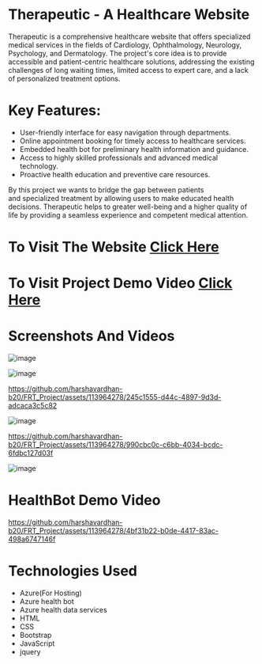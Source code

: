 # Therapeutic - A Healthcare Website

Therapeutic is a comprehensive healthcare website that offers specialized medical services in the fields of Cardiology, Ophthalmology, Neurology, Psychology, and Dermatology. The project's core idea is to provide accessible and patient-centric healthcare solutions, addressing the existing challenges of long waiting times, limited access to expert care, and a lack of personalized treatment options.

# Key Features:

* User-friendly interface for easy navigation through departments.
* Online appointment booking for timely access to healthcare services.
* Embedded health bot for preliminary health information and guidance.
* Access to highly skilled professionals and advanced medical technology.
* Proactive health education and preventive care resources.

 By this project we wants to bridge the gap between patients and specialized treatment by allowing users to make educated health decisions. Therapeutic helps to greater well-being and a higher quality of life by providing a seamless experience and competent medical attention.

# To Visit The Website  [Click Here](https://salmon-tree-0a6837c00.3.azurestaticapps.net)

# To Visit Project Demo Video [Click Here](https://youtu.be/eu1fgNNxg9o)

# Screenshots And Videos

![image](https://github.com/harshavardhan-b20/FRT_Project/assets/113964278/1d214462-1acf-45b1-af67-8fd30cbf2880)

![image](https://github.com/harshavardhan-b20/FRT_Project/assets/113964278/7d3f56ae-7f91-4314-a4aa-e712bc760679)

https://github.com/harshavardhan-b20/FRT_Project/assets/113964278/245c1555-d44c-4897-9d3d-adcaca3c5c82

![image](https://github.com/harshavardhan-b20/FRT_Project/assets/113964278/aa2013b8-c82c-41fc-96bf-bbe16dbb1e8b)

https://github.com/harshavardhan-b20/FRT_Project/assets/113964278/990cbc0c-c6bb-4034-bcdc-6fdbc127d03f

![image](https://github.com/harshavardhan-b20/FRT_Project/assets/113964278/8d2535c7-427d-444e-925d-8816a4ceceed)

# HealthBot Demo Video

https://github.com/harshavardhan-b20/FRT_Project/assets/113964278/4bf31b22-b0de-4417-83ac-498a6747146f

# Technologies Used
- Azure(For Hosting)
- Azure health bot
- Azure health data services
- HTML
- CSS
- Bootstrap
- JavaScript
- jquery
